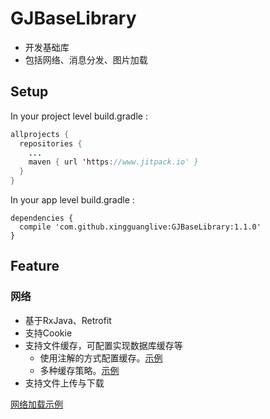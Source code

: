 # GJBaseLibrary

- 开发基础库
- 包括网络、消息分发、图片加载



## Setup

In your project level build.gradle :
```java
allprojects {
  repositories {
    ...
    maven { url 'https://www.jitpack.io' }
  }
}
```

In your app level build.gradle :
```
dependencies {
  compile 'com.github.xingguanglive:GJBaseLibrary:1.1.0'
}
```

## Feature

### 网络
- 基于RxJava、Retrofit
- 支持Cookie
- 支持文件缓存，可配置实现数据库缓存等
  - 使用注解的方式配置缓存。[示例](https://github.com/chentao7v/GJBaseLibrary/blob/master/app/src/main/java/tv/guojiang/network/TestRequest.java)
  - 多种缓存策略。[示例](https://github.com/chentao7v/GJBaseLibrary/blob/master/GjBaseLibrary/src/main/java/tv/guojiang/baselib/network/cache/CacheState.java)
- 支持文件上传与下载

[网络加载示例](https://github.com/chentao7v/GJBaseLibrary/blob/master/app/src/main/java/tv/guojiang/sample/NetworkSampleActivity.java)

